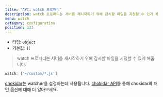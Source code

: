 ```yaml
---
title: "API: watch 프로퍼티"
description: watch 프로퍼티는 서버를 재시작하기 위해 감시할 파일을 지정할 수 있게 해줍니다.
menu: watch
category: configuration
position: 133
---
```


- 타입: `Object`
- 기본값: `[]`

> watch 프로퍼티는 서버를 재시작하기 위해 감시할 파일을 지정할 수 있게 해줍니다.

```js
watch: ['~/custom/*.js']
```

[chokidar](https://github.com/paulmillr/chokidar)는 watcher를 설정하는데 사용됩니다. [chokidar API](https://github.com/paulmillr/chokidar#api)를 통해 chokidar의 패턴 옵션에 대해 더 알아보세요.
